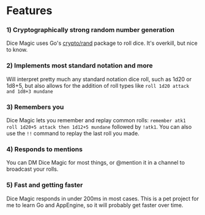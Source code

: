# Features

### 1) Cryptographically strong random number generation

Dice Magic uses Go's [crypto/rand](https://golang.org/pkg/crypto/rand/) package to roll dice. It's overkill, but nice to know.

### 2) Implements most standard notation and more

Will interpret pretty much any standard notation dice roll, such as 1d20 or 1d8+5, but also allows for the addition of roll types like 
`roll 1d20 attack and 1d8+3 mundane`

### 3) Remembers you

Dice Magic lets you remember and replay common rolls: `remember atk1 roll 1d20+5 attack then 1d12+5 mundane` followed by `!atk1`. You can also use the `!!` command to replay the last roll you made.

### 4) Responds to mentions

You can DM Dice Magic for most things, or @mention it in a channel to broadcast your rolls.

### 5) Fast and getting faster

Dice Magic responds in under 200ms in most cases. This is a pet project for me to learn Go and AppEngine, so it will probably get faster over time.

